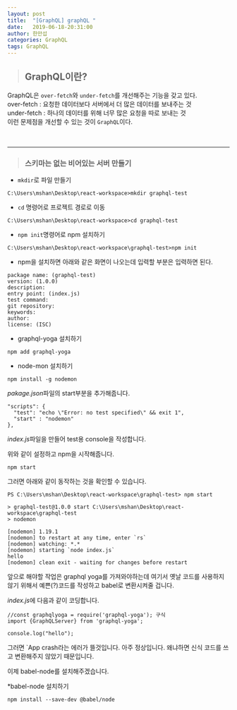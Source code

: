 ```yaml
---
layout: post
title:  "[GraphQL] graphQL "
date:   2019-06-18-20:31:00
author: 한만섭
categories: GraphQL
tags: GraphQL
---
```



> ## GraphQL이란?
  GraphQL은 `over-fetch`와 `under-fetch`를 개선해주는 기능을 갖고 있다.  
  over-fetch : 요청한 데이터보다 서버에서 더 많은 데이터를 보내주는 것  
  under-fetch : 하나의 데이터를 위해 너무 많은 요청을 따로 보내는 것  
  이런 문제점을 개선할 수 있는 것이 `GraphQL`이다.  
  
  　  
  
  ***
  
> ### 스키마는 없는 비어있는 서버 만들기 

  * `mkdir`로 파일 만들기 
  
  ```
  C:\Users\mshan\Desktop\react-workspace>mkdir graphql-test
  ```
  
  
  * `cd` 명령어로 프로젝트 경로로 이동 
  
  ```
  C:\Users\mshan\Desktop\react-workspace>cd graphql-test
  ```

  
  * `npm init`명령어로 npm 설치하기 
  
  ```
  C:\Users\mshan\Desktop\react-workspace\graphql-test>npm init
  ```
  
  * npm을 설치하면 아래와 같은 화면이 나오는데 입력할 부분은 입력하면 된다. 
  
  ```
  package name: (graphql-test)
  version: (1.0.0)
  description:
  entry point: (index.js)
  test command:
  git repository:
  keywords:
  author:
  license: (ISC)
  ```
  
  
  * graphql-yoga 설치하기 
  
  ```
  npm add graphql-yoga
  ```
  
  
  * node-mon 설치하기 
  
  ```
  npm install -g nodemon
  ```
  *pakage.json*파일의 start부분을 추가해줍니다. 
  ```
  "scripts": {
    "test": "echo \"Error: no test specified\" && exit 1",
    "start" : "nodemon"
  },
  ```
  *index.js*파일을 만들어 test용 console을 작성합니다. 
  
  위와 같이 설정하고 npm을 시작해줍니다. 
  ```
  npm start
  ```
  
  그러면 아래와 같이 동작하는 것을 확인할 수 있습니다. 
  ```
  PS C:\Users\mshan\Desktop\react-workspace\graphql-test> npm start

> graphql-test@1.0.0 start C:\Users\mshan\Desktop\react-workspace\graphql-test
> nodemon

[nodemon] 1.19.1
[nodemon] to restart at any time, enter `rs`
[nodemon] watching: *.*
[nodemon] starting `node index.js`
hello
[nodemon] clean exit - waiting for changes before restart
  ```
  
앞으로 해야할 작업은 graphql yoga를 가져와야하는데 여기서 옛날 코드를 사용하지 않기 위해서 예쁜(?)코드를 작성하고 babel로 변환시켜줄 겁니다. 

*index.js*에 다음과 같이 코딩합니다. 

```
//const graphqlyoga = require('graphql-yoga'); 구식
import {GraphQLServer} from 'graphql-yoga';

console.log("hello");
```
그러면 `App crash라는 에러가 뜰것입니다. 아주 정상입니다. 왜냐하면 신식 코드를 쓰고 변환해주지 않았기 때문입니다. 

이제 babel-node를 설치해주겠습니다. 

*babel-node 설치하기 

```
npm install --save-dev @babel/node
```
  
  
